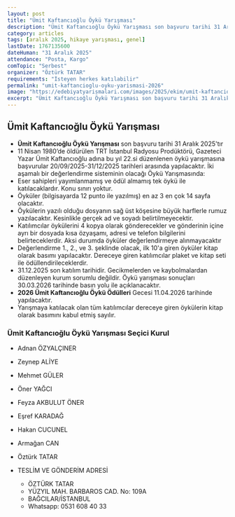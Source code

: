 ```yaml
---
layout: post
title: "Ümit Kaftancıoğlu Öykü Yarışması"
description: "Ümit Kaftancıoğlu Öykü Yarışması son başvuru tarihi 31 Aralık 2025'tır"
category: articles
tags: [aralık 2025, hikaye yarışması, genel]
lastDate: 1767135600
dateHuman: "31 Aralık 2025"
attendance: "Posta, Kargo"
comTopic: "Serbest"
organizer: "Öztürk TATAR"
requirements: "İsteyen herkes katılabilir"
permalink: "umit-kaftancioglu-oyku-yarismasi-2026"
image: "https://edebiyatyarismalari.com/images/2025/ekim/umit-kaftancioglu-oyku-yarismasi.jpg"
excerpt: "Ümit Kaftancıoğlu Öykü Yarışması son başvuru tarihi 31 Aralık 2025'tır"
---
```


## Ümit Kaftancıoğlu Öykü Yarışması

- **Ümit Kaftancıoğlu Öykü Yarışması** son başvuru tarihi 31 Aralık 2025'tır
- 11 Nisan 1980’de öldürülen TRT İstanbul Radyosu Prodüktörü, Gazeteci Yazar Ümit Kaftancıoğlu adına bu yıl 22.si düzenlenen öykü yarışmasına başvurular 20/09/2025-31/12/2025 tarihleri arasında yapılacaktır. İki aşamalı bir değerlendirme sisteminin olacağı Öykü Yarışmasında:
- Eser sahipleri yayımlanmamış ve ödül almamış tek öykü ile katılacaklardır. Konu sınırı yoktur.
- Öyküler (bilgisayarda 12 punto ile yazılmış) en az 3 en çok 14 sayfa olacaktır.
- Öykülerin yazılı olduğu dosyanın sağ üst köşesine büyük harflerle rumuz yazılacaktır. Kesinlikle gerçek ad ve soyadı belirtilmeyecektir.
- Katılımcılar öykülerini 4 kopya olarak gönderecekler ve gönderinin içine ayrı bir dosyada kısa özyaşamı, adresi ve telefon bilgilerini belirteceklerdir. Aksi durumda öyküler değerlendirmeye alınmayacaktır
- Değerlendirme 1., 2., ve 3. şeklinde olacak, ilk 10'a giren öyküler kitap olarak basımı yapılacaktır.  Dereceye giren katılımcılar plaket ve kitap seti ile ödüllendirileceklerdir.
- 31.12.2025 son katılım tarihidir. Gecikmelerden ve kaybolmalardan düzenleyen kurum sorumlu değildir. Öykü yarışması sonuçları 30.03.2026 tarihinde basın yolu ile açıklanacaktır.
- **2026 Ümit Kaftancıoğlu Öykü Ödülleri** Gecesi 11.04.2026 tarihinde yapılacaktır.
- Yarışmaya katılacak olan tüm katılımcılar dereceye giren öykülerin kitap olarak basımını kabul etmiş sayılır. 

### Ümit Kaftancıoğlu Öykü Yarışması Seçici Kurul

- Adnan ÖZYALÇINER
- Zeynep ALİYE
- Mehmet GÜLER
- Öner YAĞCI
- Feyza AKBULUT ÖNER
- Eşref KARADAĞ
- Hakan CUCUNEL
- Armağan CAN
- Öztürk TATAR
 
- TESLİM VE GÖNDERİM ADRESİ
    - ÖZTÜRK TATAR
    - YÜZYIL MAH. BARBAROS CAD. No: 109A
    - BAĞCILAR/İSTANBUL
    - Whatsapp: 0531 608 40 33